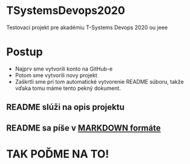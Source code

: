 # TSystemsDevops2020

Testovací projekt pre akadémiu T-Systems Devops 2020 ou jeee

# Postup

* Najprv sme vytvorili konto na GitHub-e
* Potom sme vytvorili novy projekt
* Zaškrtli sme pri tom automatické vytvorenie README súboru, takže vďaka tomu máme tento pekný dokument.

## README slúži na opis projektu

## README sa píše v [MARKDOWN formáte](https://github.com/adam-p/markdown-here/wiki/Markdown-Cheatsheet)

# TAK POĎME NA TO!

